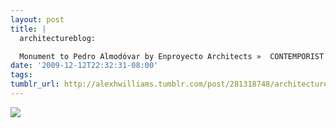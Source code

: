```yaml
---
layout: post
title: |
  architectureblog:

  Monument to Pedro Almodóvar by Enproyecto Architects »  CONTEMPORIST
date: '2009-12-12T22:32:31-08:00'
tags: 
tumblr_url: http://alexhwilliams.tumblr.com/post/281318748/architectureblog-monument-to-pedro-almodovar-by
---
```

<img src="http://www.tumblr.com/photo/1280/alexhwilliams/281318748/1/tumblr_kuiqlef4yj1qzed32"/>
